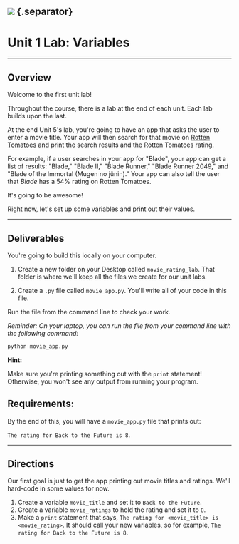 
<!---
This assignment was developed by Sonyl

Questions? Comments?
1. Log an issue to this repo to alert me of a problem.
2. Suggest an edit yourself by forking this repo, making edits, and submitting a pull request with your changes back to our master branch.
3. Hit me up on Slack @sonylnagale.
--->
## ![](https://s3.amazonaws.com/python-ga/images/GA_Cog_Medium_White_RGB.png)  {.separator}

<h1>Unit 1 Lab: Variables</h1>

---

## Overview
Welcome to the first unit lab!

Throughout the course, there is a lab at the end of each unit. Each lab builds upon the last.

At the end Unit 5's lab, you're going to have an app that asks the user to enter a movie title. Your app will then search for that movie on <a href="https://www.rottentomatoes.com/" target="\_blank">Rotten Tomatoes</a> and print the search results and the Rotten Tomatoes rating.

For example, if a user searches in your app for "Blade", your app can get a list of results: "Blade," "Blade II," "Blade Runner," "Blade Runner 2049," and "Blade of the Immortal (Mugen no jûnin)." Your app can also tell the user that *Blade* has a 54% rating on Rotten Tomatoes.

It's going to be awesome!

Right now, let's set up some variables and print out their values.

---

## Deliverables

You're going to build this locally on your computer.

1. Create a new folder on your Desktop called `movie_rating_lab`. That folder is where we'll keep all the files we create for our unit labs.

1. Create a `.py` file called `movie_app.py`. You'll write all of your code in this file.

Run the file from the command line to check your work.

*Reminder: On your laptop, you can run the file from your command line with the following command:*

```python
python movie_app.py
```

**Hint:**

Make sure you're printing something out with the `print` statement! Otherwise, you won't see any output from running your program.


## Requirements:

By the end of this, you will have a `movie_app.py` file that prints out:

`The rating for Back to the Future is 8`.

---


## Directions

Our first goal is just to get the app printing out movie titles and ratings. We'll hard-code in some values for now.

1. Create a variable `movie_title` and set it to `Back to the Future`.
1. Create a variable `movie_ratings` to hold the rating and set it to `8`.
1. Make a `print` statement that says, `The rating for <movie_title> is <movie_rating>`. It should call your new variables, so for example, `The rating for Back to the Future is 8`.
